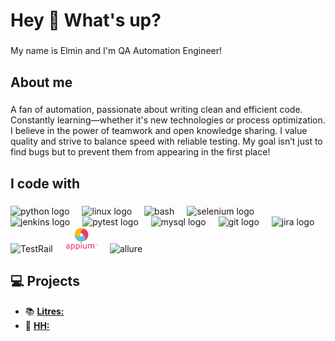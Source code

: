 <h1 align="left">Hey 👋 What's up?</h1>

###

<p align="left">My name is Elmin and I'm QA Automation Engineer!</p>

###

<h2 align="left">About me</h2>

###

<p align="left">A fan of automation, passionate about writing clean and efficient code. Constantly learning—whether it's new technologies or process optimization. I believe in the power of teamwork and open knowledge sharing. I value quality and strive to balance speed with reliable testing. My goal isn’t just to find bugs but to prevent them from appearing in the first place!</p>

###

<h2 align="left">I code with</h2>

###

<div align="left">
  <img src="https://cdn.jsdelivr.net/gh/devicons/devicon/icons/python/python-original.svg" height="40" alt="python logo"  />
  <img width="12" />
  <img src="https://cdn.jsdelivr.net/gh/devicons/devicon/icons/linux/linux-original.svg" height="40" alt="linux logo"  />
  <img width="12" />
  <img src="https://github.com/user-attachments/assets/501ad51e-372f-49ba-90e1-cba18a81684e" height="40" alt="bash"  />
  <img width="12" />
  <img src="https://cdn.jsdelivr.net/gh/devicons/devicon/icons/selenium/selenium-original.svg" height="40" alt="selenium logo"  />
  <img width="12" />
  <img src="https://cdn.jsdelivr.net/gh/devicons/devicon/icons/jenkins/jenkins-line.svg" height="40" alt="jenkins logo"  />
  <img width="12" />
  <img src="https://cdn.jsdelivr.net/gh/devicons/devicon/icons/pytest/pytest-original.svg" height="40" alt="pytest logo"  />
  <img width="12" />
  <img src="https://cdn.jsdelivr.net/gh/devicons/devicon/icons/mysql/mysql-original.svg" height="40" alt="mysql logo"  />
  <img width="12" />
  <img src="https://cdn.jsdelivr.net/gh/devicons/devicon/icons/git/git-original.svg" height="40" alt="git logo"  />
  <img width="12" />
  <img src="https://cdn.jsdelivr.net/gh/devicons/devicon/icons/jira/jira-original.svg" height="40" alt="jira logo"  />
  <img width="12" />
  <img src="https://github.com/user-attachments/assets/12bb3188-d6ba-4eb3-a020-a97b6f0c71dd" height="40" alt="TestRail"  />
  <img width="12" />
  <img src="https://github.com/imnqlw/hh_python_project/blob/master/img/appium1.png?raw=true" height="40" alt="appium"  />
  <img width="12" />
  <img src="https://github.com/imnqlw/hh_python_project/blob/master/img/img_22.png?raw=true" height="40" alt="allure"  />
  <img width="12" />
  

  

  
 
  
  



  

</div>


 ## 💻 Projects

- 📚 [**Litres:**](https://github.com/imnqlw/litres-test)
- 💼 [**HH:**](https://github.com/imnqlw/hh_python_project)





